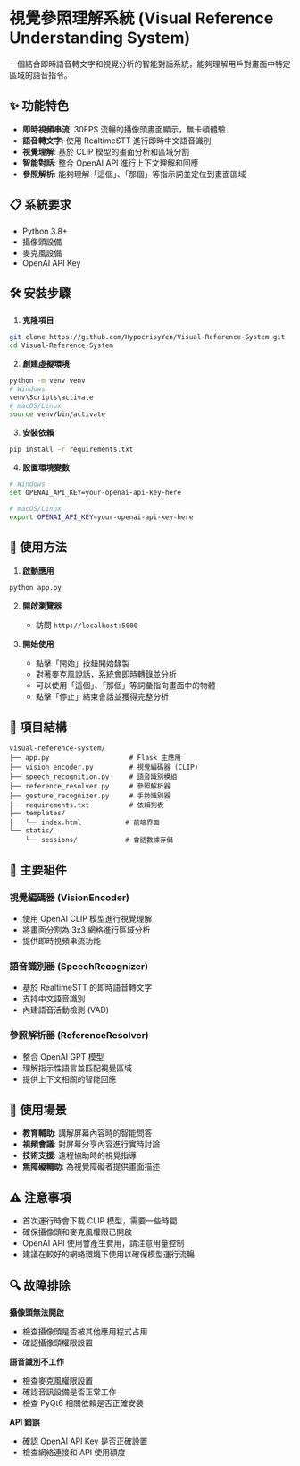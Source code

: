 # 視覺參照理解系統 (Visual Reference Understanding System)

一個結合即時語音轉文字和視覺分析的智能對話系統，能夠理解用戶對畫面中特定區域的語音指令。

## ✨ 功能特色

- **即時視頻串流**: 30FPS 流暢的攝像頭畫面顯示，無卡頓體驗
- **語音轉文字**: 使用 RealtimeSTT 進行即時中文語音識別
- **視覺理解**: 基於 CLIP 模型的畫面分析和區域分割
- **智能對話**: 整合 OpenAI API 進行上下文理解和回應
- **參照解析**: 能夠理解「這個」、「那個」等指示詞並定位到畫面區域

## 📋 系統要求

- Python 3.8+
- 攝像頭設備
- 麥克風設備
- OpenAI API Key

## 🛠 安裝步驟

1. **克隆項目**
```bash
git clone https://github.com/HypocrisyYen/Visual-Reference-System.git
cd Visual-Reference-System
```

2. **創建虛擬環境**
```bash
python -m venv venv
# Windows
venv\Scripts\activate
# macOS/Linux
source venv/bin/activate
```

3. **安裝依賴**
```bash
pip install -r requirements.txt
```

4. **設置環境變數**
```bash
# Windows
set OPENAI_API_KEY=your-openai-api-key-here

# macOS/Linux
export OPENAI_API_KEY=your-openai-api-key-here
```

## 🚀 使用方法

1. **啟動應用**
```bash
python app.py
```

2. **開啟瀏覽器**
   - 訪問 `http://localhost:5000`

3. **開始使用**
   - 點擊「開始」按鈕開始錄製
   - 對著麥克風說話，系統會即時轉錄並分析
   - 可以使用「這個」、「那個」等詞彙指向畫面中的物體
   - 點擊「停止」結束會話並獲得完整分析

## 📁 項目結構

```
visual-reference-system/
├── app.py                    # Flask 主應用
├── vision_encoder.py         # 視覺編碼器 (CLIP)
├── speech_recognition.py     # 語音識別模組
├── reference_resolver.py     # 參照解析器
├── gesture_recognizer.py     # 手勢識別器
├── requirements.txt          # 依賴列表
├── templates/
│   └── index.html           # 前端界面
└── static/
    └── sessions/            # 會話數據存儲
```

## 🔧 主要組件

### 視覺編碼器 (VisionEncoder)
- 使用 OpenAI CLIP 模型進行視覺理解
- 將畫面分割為 3x3 網格進行區域分析
- 提供即時視頻串流功能

### 語音識別器 (SpeechRecognizer)
- 基於 RealtimeSTT 的即時語音轉文字
- 支持中文語音識別
- 內建語音活動檢測 (VAD)

### 參照解析器 (ReferenceResolver)
- 整合 OpenAI GPT 模型
- 理解指示性語言並匹配視覺區域
- 提供上下文相關的智能回應

## 🎯 使用場景

- **教育輔助**: 講解屏幕內容時的智能問答
- **視頻會議**: 對屏幕分享內容進行實時討論
- **技術支援**: 遠程協助時的視覺指導
- **無障礙輔助**: 為視覺障礙者提供畫面描述

## ⚠️ 注意事項

- 首次運行時會下載 CLIP 模型，需要一些時間
- 確保攝像頭和麥克風權限已開啟
- OpenAI API 使用會產生費用，請注意用量控制
- 建議在較好的網絡環境下使用以確保模型運行流暢

## 🔍 故障排除

**攝像頭無法開啟**
- 檢查攝像頭是否被其他應用程式占用
- 確認攝像頭權限設置

**語音識別不工作**
- 檢查麥克風權限設置
- 確認音訊設備是否正常工作
- 檢查 PyQt6 相關依賴是否正確安裝

**API 錯誤**
- 確認 OpenAI API Key 是否正確設置
- 檢查網絡連接和 API 使用額度
